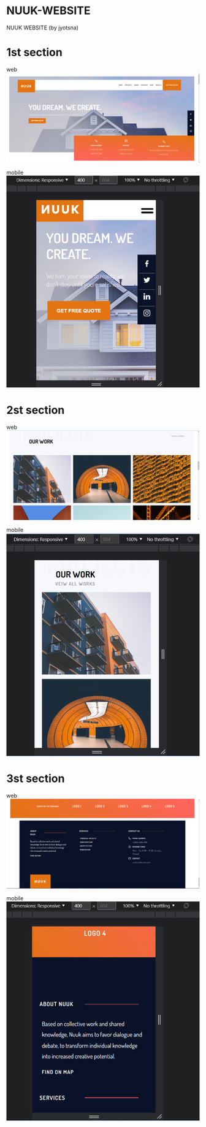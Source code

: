 # NUUK-WEBSITE
NUUK WEBSITE (by jyotsna)

# 1st section

web
<img src="pic1.png">

mobile
<img src="pic2.png">

# 2st section

web
<img src="pic3.png">

mobile
<img src="pic4.png">

# 3st section

web
<img src="pic5.png">

mobile
<img src="pic6.png">
